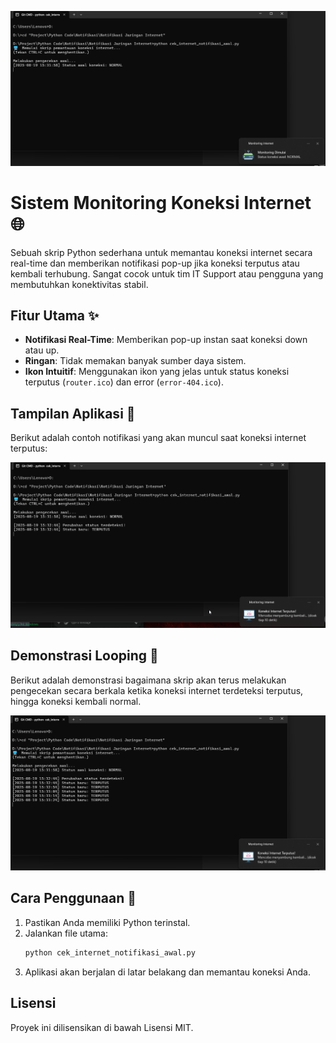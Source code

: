 ![URL tangkapan layar](https://github.com/zazisaputra/sistem_monitoring_koneksi_internet/blob/main/img/Gambar%201.png)
# Sistem Monitoring Koneksi Internet 🌐

Sebuah skrip Python sederhana untuk memantau koneksi internet secara real-time dan memberikan notifikasi pop-up jika koneksi terputus atau kembali terhubung. Sangat cocok untuk tim IT Support atau pengguna yang membutuhkan konektivitas stabil.

## Fitur Utama ✨
* **Notifikasi Real-Time**: Memberikan pop-up instan saat koneksi down atau up.
* **Ringan**: Tidak memakan banyak sumber daya sistem.
* **Ikon Intuitif**: Menggunakan ikon yang jelas untuk status koneksi terputus (`router.ico`) dan error (`error-404.ico`).

## Tampilan Aplikasi 📸

Berikut adalah contoh notifikasi yang akan muncul saat koneksi internet terputus:

![Notifikasi Koneksi Terputus](https://github.com/zazisaputra/sistem_monitoring_koneksi_internet/blob/main/img/Gambar%202.png)

## Demonstrasi Looping 🔄

Berikut adalah demonstrasi bagaimana skrip akan terus melakukan pengecekan secara berkala ketika koneksi internet terdeteksi terputus, hingga koneksi kembali normal.

![Demonstrasi Looping](https://github.com/zazisaputra/sistem_monitoring_koneksi_internet/blob/main/img/Looping.png)

## Cara Penggunaan 🚀
1.  Pastikan Anda memiliki Python terinstal.
2.  Jalankan file utama:
    ```bash
    python cek_internet_notifikasi_awal.py
    ```
3.  Aplikasi akan berjalan di latar belakang dan memantau koneksi Anda.

## Lisensi
Proyek ini dilisensikan di bawah Lisensi MIT.
